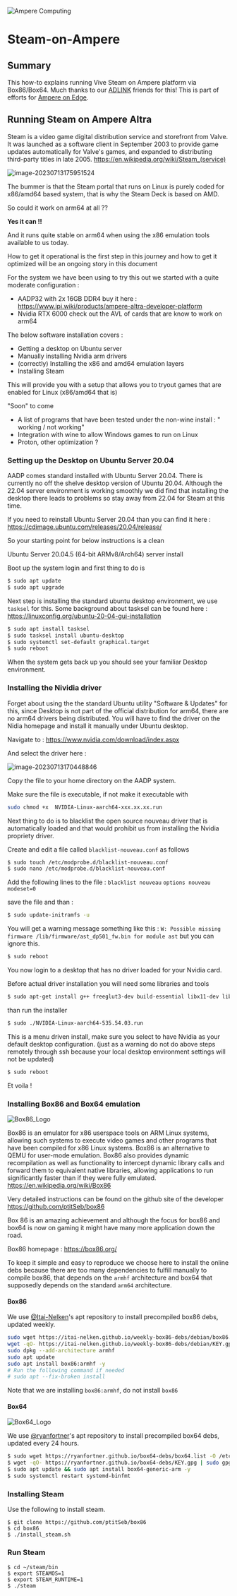 ![Ampere Computing](https://avatars2.githubusercontent.com/u/34519842?s=400&u=1d29afaac44f477cbb0226139ec83f73faefe154&v=4)

# Steam-on-Ampere

## Summary

This how-to explains running Vive Steam on Ampere platform via Box86/Box64. Much thanks to our [ADLINK](https://www.ipi.wiki) friends for this! This is part of efforts for [Ampere on Edge](https://amperecomputing.com/home/edge). 
## Running Steam on Ampere Altra 

Steam is a video game digital distribution service and storefront from Valve. It was launched as a software client in September 2003 to provide game updates automatically for Valve's games, and expanded to distributing third-party titles in late 2005. 
https://en.wikipedia.org/wiki/Steam_(service)

![image-20230713175951524](Steam_install.assets/image-20230713175951524.png)



The bummer is that the Steam portal that runs on Linux is purely coded for x86/amd64 based system, that is why the Steam Deck is based on AMD.

So could it work on arm64 at all ?? 

**Yes it can !!** 

And it runs quite stable on arm64 when using the x86 emulation tools available to us today. 

How to get it operational is the first step in this journey and how to get it optimized will be an ongoing story in this document



For the system we have been using to try this out we started with a quite moderate configuration : 

- AADP32 with 2x 16GB DDR4       buy it here :   https://www.ipi.wiki/products/ampere-altra-developer-platform
- Nvidia RTX 6000                            check out the AVL of cards that are know to work on arm64



The below software installation covers :  

- Getting a desktop on Ubuntu server
- Manually installing Nvidia arm drivers
- (correctly) Installing the x86 and amd64 emulation layers 
- Installing Steam

This will provide you with a setup that allows you to tryout games that are enabled for Linux (x86/amd64 that is)



"Soon" to come 

- A list of programs that have been tested under the non-wine install : " working / not working"  
- Integration with wine to allow Windows games to run on Linux
- Proton, other optimization ?



### Setting up the Desktop on Ubuntu Server 20.04

AADP comes standard installed with Ubuntu Server 20.04. There is currently no off the shelve desktop version of Ubuntu 20.04. Although the 22.04 server environment is working smoothly we did find that installing the desktop there leads to problems so stay away from 22.04 for Steam at this time.   

If you need  to reinstall Ubuntu Server 20.04 than you can find it here : https://cdimage.ubuntu.com/releases/20.04/release/

So your starting point for below instructions is a clean  

Ubuntu Server 20.04.5  (64-bit ARMv8/Arch64) server install 



Boot up the system login and first thing to do is 

  ```sh
  $ sudo apt update
  $ sudo apt upgrade
  ```



Next step is installing the standard ubuntu desktop environment, we use `tasksel` for this. 
Some background about tasksel can be found here : https://linuxconfig.org/ubuntu-20-04-gui-installation 

```sh
$ sudo apt install tasksel
$ sudo tasksel install ubuntu-desktop
$ sudo systemctl set-default graphical.target
$ sudo reboot
```

When the system gets back up you should see your familiar Desktop environment. 



### Installing the Nividia driver

Forget about using the the standard Ubuntu utility "Software & Updates" for this, since Desktop is not part of the official distribution for arm64, there are no arm64 drivers being distributed. You will have to find the driver on the Nidia homepage and install it manually under Ubuntu desktop. 

Navigate to :   https://www.nvidia.com/download/index.aspx

And select the driver here : 

![image-20230713170448846](Steam_install.assets/image-20230713170448846.png)



Copy the file to your home directory on the AADP system. 

Make sure the file is executable, if not make it executable with 

```sh
sudo chmod +x  NVIDIA-Linux-aarch64-xxx.xx.xx.run
```



Next thing to do is to blacklist  the open source nouveau driver that is automatically loaded and that would prohibit us from installing the Nvidia propriety driver. 

Create and edit a file called `blacklist-nouveau.conf` as follows 

```sh
$ sudo touch /etc/modprobe.d/blacklist-nouveau.conf
$ sudo nano /etc/modprobe.d/blacklist-nouveau.conf
```

Add the following lines to the file :
`blacklist nouveau`
`options nouveau modeset=0`

save the file and than : 

```sh
$ sudo update-initramfs -u
```

You will get a warning message something like this :  `W: Possible missing firmware /lib/firmware/ast_dp501_fw.bin for module ast`  but you can ignore this. 

```sh
$ sudo reboot
```

You now login to a desktop that has no driver loaded for your Nvidia card.  

Before actual driver installation you will need some libraries and tools

```sh
$ sudo apt-get install g++ freeglut3-dev build-essential libx11-dev libxmu-dev libxi-dev libglu1-mesa-dev libfreeimage-dev libglfw3-dev
```

than run the installer 

```sh
$ sudo ./NVIDIA-Linux-aarch64-535.54.03.run
```

This is a menu driven install, make sure you select to have Nvidia as your default desktop configuration. 
(just as a warning do not do above steps remotely through ssh because your local desktop environment settings will not be updated)

```sh
$ sudo reboot
```

Et voila !



### Installing Box86 and Box64 emulation

![Box86_Logo](Steam_install.assets/Box86_Logo.png)

Box86 is an emulator for x86 userspace tools on ARM Linux systems, allowing such systems to execute video games and other programs that have been compiled for x86 Linux systems. Box86 is an alternative to QEMU for user-mode emulation. Box86 also provides dynamic recompilation as well as functionality to intercept dynamic library calls and forward them to equivalent native libraries, allowing applications to run significantly faster than if they were fully emulated. https://en.wikipedia.org/wiki/Box86

Very detailed instructions can be found on the github site of the developer   https://github.com/ptitSeb/box86

Box 86  is an amazing achievement and although the focus for box86 and box64 is now on gaming it might have many more application down the road. 

Box86 homepage : https://box86.org/

To keep it simple and easy to reproduce we choose here to install the online debs because there are too many dependencies to fulfill manually to compile box86, that depends on the `armhf` architecture and box64 that supposedly depends on the standard `arm64` architecture. 


#### Box86
We use [@Itai-Nelken](https://github.com/Itai-Nelken)'s apt repository to install precompiled box86 debs, updated weekly.

```sh
sudo wget https://itai-nelken.github.io/weekly-box86-debs/debian/box86.list -O /etc/apt/sources.list.d/box86.list
wget -qO- https://itai-nelken.github.io/weekly-box86-debs/debian/KEY.gpg | sudo gpg --dearmor -o /etc/apt/trusted.gpg.d/box86-debs-archive-keyring.gpg
sudo dpkg --add-architecture armhf
sudo apt update
sudo apt install box86:armhf -y
# Run the following command if needed
# sudo apt --fix-broken install

```

Note that we are installing `box86:armhf`, do not install `box86`



#### Box64
![Box64_Logo](Steam_install.assets/Box64_Logo.png)

We use [@ryanfortner](https://github.com/ryanfortner)'s apt repository to install precompiled box64 debs, updated every 24 hours.

```sh 
$ sudo wget https://ryanfortner.github.io/box64-debs/box64.list -O /etc/apt/sources.list.d/box64.list
$ wget -qO- https://ryanfortner.github.io/box64-debs/KEY.gpg | sudo gpg --dearmor -o /etc/apt/trusted.gpg.d/box64-debs-archive-keyring.gpg
$ sudo apt update && sudo apt install box64-generic-arm -y
$ sudo systemctl restart systemd-binfmt
```



### Installing Steam

Use the following to install steam. 

```
$ git clone https://github.com/ptitSeb/box86
$ cd box86
$ ./install_steam.sh
```

### Run Steam 

```
$ cd ~/steam/bin
$ export STEAMOS=1
$ export STEAM_RUNTIME=1
$ ./steam
```

